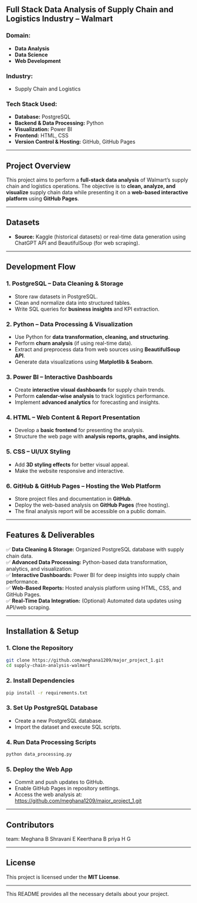 
## **Full Stack Data Analysis of Supply Chain and Logistics Industry – Walmart**  

### **Domain:**  
- **Data Analysis**  
- **Data Science**  
- **Web Development**  

### **Industry:**  
- Supply Chain and Logistics  

### **Tech Stack Used:**  
- **Database:** PostgreSQL  
- **Backend & Data Processing:** Python  
- **Visualization:** Power BI  
- **Frontend:** HTML, CSS  
- **Version Control & Hosting:** GitHub, GitHub Pages  

---

## **Project Overview**  
This project aims to perform a **full-stack data analysis** of Walmart’s supply chain and logistics operations. The objective is to **clean, analyze, and visualize** supply chain data while presenting it on a **web-based interactive platform** using **GitHub Pages**.  

---

## **Datasets**  
- **Source:** Kaggle (historical datasets) or real-time data generation using ChatGPT API and BeautifulSoup (for web scraping).  

---

## **Development Flow**  

### **1. PostgreSQL – Data Cleaning & Storage**  
- Store raw datasets in PostgreSQL.  
- Clean and normalize data into structured tables.  
- Write SQL queries for **business insights** and KPI extraction.  

### **2. Python – Data Processing & Visualization**  
- Use Python for **data transformation, cleaning, and structuring**.  
- Perform **churn analysis** (if using real-time data).  
- Extract and preprocess data from web sources using **BeautifulSoup API**.  
- Generate data visualizations using **Matplotlib & Seaborn**.  

### **3. Power BI – Interactive Dashboards**  
- Create **interactive visual dashboards** for supply chain trends.  
- Perform **calendar-wise analysis** to track logistics performance.  
- Implement **advanced analytics** for forecasting and insights.  

### **4. HTML – Web Content & Report Presentation**  
- Develop a **basic frontend** for presenting the analysis.  
- Structure the web page with **analysis reports, graphs, and insights**.  

### **5. CSS – UI/UX Styling**  
- Add **3D styling effects** for better visual appeal.  
- Make the website responsive and interactive.  

### **6. GitHub & GitHub Pages – Hosting the Web Platform**  
- Store project files and documentation in **GitHub**.  
- Deploy the web-based analysis on **GitHub Pages** (free hosting).  
- The final analysis report will be accessible on a public domain.  

---

## **Features & Deliverables**  
✅ **Data Cleaning & Storage:** Organized PostgreSQL database with supply chain data.  
✅ **Advanced Data Processing:** Python-based data transformation, analytics, and visualization.  
✅ **Interactive Dashboards:** Power BI for deep insights into supply chain performance.  
✅ **Web-Based Reports:** Hosted analysis platform using HTML, CSS, and GitHub Pages.  
✅ **Real-Time Data Integration:** (Optional) Automated data updates using API/web scraping.  

---

## **Installation & Setup**  

### **1. Clone the Repository**  
```bash
git clone https://github.com/meghana1209/major_project_1.git
cd supply-chain-analysis-walmart
```

### **2. Install Dependencies**  
```bash
pip install -r requirements.txt
```

### **3. Set Up PostgreSQL Database**  
- Create a new PostgreSQL database.  
- Import the dataset and execute SQL scripts.  

### **4. Run Data Processing Scripts**  
```bash
python data_processing.py
```

### **5. Deploy the Web App**  
- Commit and push updates to GitHub.  
- Enable GitHub Pages in repository settings.  
- Access the web analysis at:  
  https://github.com/meghana1209/major_project_1.git

---

## **Contributors**  
team: Meghana B 
      Shravani E 
      Keerthana B 
      priya H G 

---

## **License**  
This project is licensed under the **MIT License**.  

---

This README  provides all the necessary details about your project.